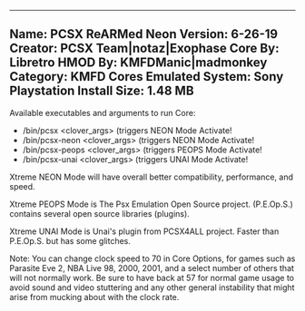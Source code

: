 -----------------------
Name: PCSX ReARMed Neon
Version: 6-26-19
Creator: PCSX Team|notaz|Exophase
Core By: Libretro
HMOD By: KMFDManic|madmonkey
Category: KMFD Cores
Emulated System: Sony Playstation 
Install Size: 1.48 MB
-----------------------
Available executables and arguments to run Core:
- /bin/pcsx <rom> <clover_args> (triggers NEON Mode Activate!
- /bin/pcsx-neon <rom> <clover_args> (triggers NEON Mode Activate!
- /bin/pcsx-peops <rom> <clover_args> (triggers PEOPS Mode Activate!
- /bin/pcsx-unai <rom> <clover_args> (triggers UNAI Mode Activate!

Xtreme NEON Mode will have overall better compatibility, performance, and speed.

Xtreme PEOPS Mode is The Psx Emulation Open Source project.  (P.E.Op.S.) contains several open source libraries (plugins).

Xtreme UNAI Mode is Unai's plugin from PCSX4ALL project.  Faster than P.E.Op.S. but has some glitches.

Note: You can change clock speed to 70 in Core Options, for games such as Parasite Eve 2, NBA Live 98, 2000, 2001, and
a select number of others that will not normally work.  Be sure to have back at 57 for normal game usage to avoid sound
and video stuttering and any other general instability that might arise from mucking about with the clock rate.
